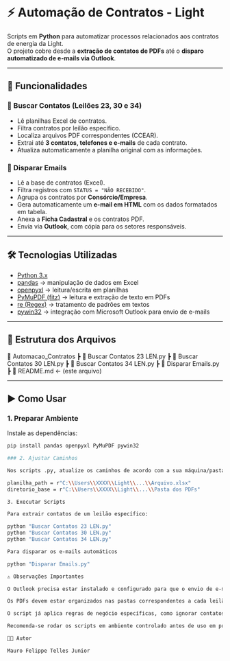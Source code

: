 # ⚡ Automação de Contratos - Light

Scripts em **Python** para automatizar processos relacionados aos contratos de energia da Light.  
O projeto cobre desde a **extração de contatos de PDFs** até o **disparo automatizado de e-mails via Outlook**.

---

## 🚀 Funcionalidades

### 🔎 Buscar Contatos (Leilões 23, 30 e 34)
- Lê planilhas Excel de contratos.
- Filtra contratos por leilão específico.
- Localiza arquivos PDF correspondentes (CCEAR).
- Extrai até **3 contatos, telefones e e-mails** de cada contrato.
- Atualiza automaticamente a planilha original com as informações.

### 📧 Disparar Emails
- Lê a base de contratos (Excel).
- Filtra registros com `STATUS = "NÃO RECEBIDO"`.
- Agrupa os contratos por **Consórcio/Empresa**.
- Gera automaticamente um **e-mail em HTML** com os dados formatados em tabela.
- Anexa a **Ficha Cadastral** e os contratos PDF.
- Envia via **Outlook**, com cópia para os setores responsáveis.

---

## 🛠️ Tecnologias Utilizadas
- [Python 3.x](https://www.python.org/)
- [pandas](https://pandas.pydata.org/) → manipulação de dados em Excel
- [openpyxl](https://openpyxl.readthedocs.io/) → leitura/escrita em planilhas
- [PyMuPDF (fitz)](https://pymupdf.readthedocs.io/) → leitura e extração de texto em PDFs
- [re (Regex)](https://docs.python.org/3/library/re.html) → tratamento de padrões em textos
- [pywin32](https://pypi.org/project/pywin32/) → integração com Microsoft Outlook para envio de e-mails

---

## 📂 Estrutura dos Arquivos

📁 Automacao_Contratos
┣ 📜 Buscar Contatos 23 LEN.py
┣ 📜 Buscar Contatos 30 LEN.py
┣ 📜 Buscar Contatos 34 LEN.py
┣ 📜 Disparar Emails.py
┣ 📜 README.md ← (este arquivo)


---

## ▶️ Como Usar

### 1. Preparar Ambiente
Instale as dependências:
```bash
pip install pandas openpyxl PyMuPDF pywin32

### 2. Ajustar Caminhos

Nos scripts .py, atualize os caminhos de acordo com a sua máquina/pasta:

planilha_path = r"C:\\Users\\XXXX\\Light\\...\\Arquivo.xlsx"
diretorio_base = r"C:\\Users\\XXXX\\Light\\...\\Pasta dos PDFs"

3. Executar Scripts

Para extrair contatos de um leilão específico:

python "Buscar Contatos 23 LEN.py"
python "Buscar Contatos 30 LEN.py"
python "Buscar Contatos 34 LEN.py"

Para disparar os e-mails automáticos

python "Disparar Emails.py"

⚠️ Observações Importantes

O Outlook precisa estar instalado e configurado para que o envio de e-mails funcione.

Os PDFs devem estar organizados nas pastas correspondentes a cada leilão (23, 30, 34 etc).

O script já aplica regras de negócio específicas, como ignorar contatos/e-mails indesejados.

Recomenda-se rodar os scripts em ambiente controlado antes de uso em produção.

👨‍💻 Autor

Mauro Felippe Telles Junior

